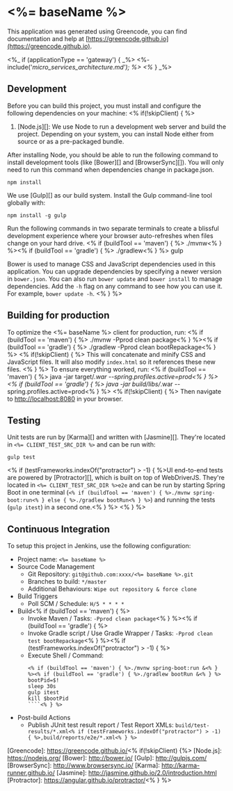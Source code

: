 # <%= baseName %>

This application was generated using Greencode, you can find documentation and help at [https://greencode.github.io](https://greencode.github.io).

<%_ if (applicationType == 'gateway') { _%>
<%- include('_micro_services_architecture.md'); %>
<%_ } _%>
## Development

Before you can build this project, you must install and configure the following dependencies on your machine:
<% if(!skipClient) { %>
1. [Node.js][]: We use Node to run a development web server and build the project.
   Depending on your system, you can install Node either from source or as a pre-packaged bundle.

After installing Node, you should be able to run the following command to install development tools (like
[Bower][] and [BrowserSync][]). You will only need to run this command when dependencies change in package.json.

    npm install

We use [Gulp][] as our build system. Install the Gulp command-line tool globally with:

    npm install -g gulp

Run the following commands in two separate terminals to create a blissful development experience where your browser
auto-refreshes when files change on your hard drive.
<% if (buildTool == 'maven') { %>
    ./mvnw<% } %><% if (buildTool == 'gradle') { %>
    ./gradlew<% } %>
    gulp

Bower is used to manage CSS and JavaScript dependencies used in this application. You can upgrade dependencies by
specifying a newer version in `bower.json`. You can also run `bower update` and `bower install` to manage dependencies.
Add the `-h` flag on any command to see how you can use it. For example, `bower update -h`.
<% } %>

## Building for production

To optimize the <%= baseName %> client for production, run:
<% if (buildTool == 'maven') { %>
    ./mvnw -Pprod clean package<% } %><% if (buildTool == 'gradle') { %>
    ./gradlew -Pprod clean bootRepackage<% } %>
<% if(!skipClient) { %>
This will concatenate and minify CSS and JavaScript files. It will also modify `index.html` so it references
these new files.
<% } %>
To ensure everything worked, run:
<% if (buildTool == 'maven') { %>
    java -jar target/*.war --spring.profiles.active=prod<% } %><% if (buildTool == 'gradle') { %>
    java -jar build/libs/*.war --spring.profiles.active=prod<% } %>
<% if(!skipClient) { %>
Then navigate to [http://localhost:8080](http://localhost:8080) in your browser.

## Testing

Unit tests are run by [Karma][] and written with [Jasmine][]. They're located in `<%= CLIENT_TEST_SRC_DIR %>` and can be run with:

    gulp test

<% if (testFrameworks.indexOf("protractor") > -1) { %>UI end-to-end tests are powered by [Protractor][], which is built on top of WebDriverJS. They're located in `<%= CLIENT_TEST_SRC_DIR %>e2e`
and can be run by starting Spring Boot in one terminal (`<% if (buildTool == 'maven') { %>./mvnw spring-boot:run<% } else { %>./gradlew bootRun<% } %>`) and running the tests (`gulp itest`) in a second one.<% } %>
<% } %>
## Continuous Integration

To setup this project in Jenkins, use the following configuration:

* Project name: `<%= baseName %>`
* Source Code Management
    * Git Repository: `git@github.com:xxxx/<%= baseName %>.git`
    * Branches to build: `*/master`
    * Additional Behaviours: `Wipe out repository & force clone`
* Build Triggers
    * Poll SCM / Schedule: `H/5 * * * *`
* Build<% if (buildTool == 'maven') { %>
    * Invoke Maven / Tasks: `-Pprod clean package`<% } %><% if (buildTool == 'gradle') { %>
    * Invoke Gradle script / Use Gradle Wrapper / Tasks: `-Pprod clean test bootRepackage`<% } %><% if (testFrameworks.indexOf("protractor") > -1) { %>
    * Execute Shell / Command:
        ````
        <% if (buildTool == 'maven') { %>./mvnw spring-boot:run &<% } %><% if (buildTool == 'gradle') { %>./gradlew bootRun &<% } %>
        bootPid=$!
        sleep 30s
        gulp itest
        kill $bootPid
        ````<% } %>
* Post-build Actions
    * Publish JUnit test result report / Test Report XMLs: `build/test-results/*.xml<% if (testFrameworks.indexOf("protractor") > -1) { %>,build/reports/e2e/*.xml<% } %>`

[Greencode]: https://greencode.github.io/<% if(!skipClient) {%>
[Node.js]: https://nodejs.org/
[Bower]: http://bower.io/
[Gulp]: http://gulpjs.com/
[BrowserSync]: http://www.browsersync.io/
[Karma]: http://karma-runner.github.io/
[Jasmine]: http://jasmine.github.io/2.0/introduction.html
[Protractor]: https://angular.github.io/protractor/<% } %>
